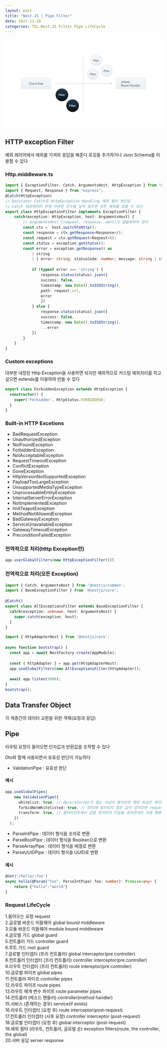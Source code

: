 ```yaml
---
layout: post
title: "Nest.JS | Pipe Filter"
date: 2021-11-28
categories: TIL Nest.JS Filter Pipe LifeCycle
---
```


![](https://raw.githubusercontent.com/Action2theFuture/Action2theFuture.github.io/main/_posts/Images/Filter.png)

## HTTP exception Filter
예외 레이어에서 예외를 가져와 응답을 해준다
로깅을 추가하거나 Json Schema를 이용할 수 있다

### Http.middleware.ts

```typescript
import { ExceptionFilter, Catch, ArgumentsHost, HttpException } from "@nestjs/common";
import { Request, Response } from "express";
@Catch(HttpException)
// Decorator Catch로 HttpException Handling 예외 필터 바인딩
// Catch 데코레이터 안에 아무런 인수를 넣지 않으면 모든 예외를 잡을 수 있다
export class HttpExceptionFilter implements ExceptionFilter {
    catch(exception: HttpException, host: ArgumentsHost) {
        // ArgumentsHost [request, response, next]가 캡슐화되어 있다
        const ctx =  host.switchToHttp();
        const response = ctx.getResponse<Response>();
        const request = ctx.getRequest<Request>();
        const status = exception.getStatus();
        const error = exception.getResponse() as
            | string
            | { error: string; statusCode: number; message: string | string[] };

            if (typeof error === 'string') {
                response.status(status).json({
                success: false,
                timestamp: new Date().toISOString(),
                path: request.url,
                error
                })
            } else {
                response.status(status).json({
                success: false,
                timestamp: new Date().toISOString(),
                ...error
            })
        }
    }
}
```

### Custom exceptions
대부분 내장된 Http Exception을 사용하면 되지만 예외적으로 커스텀 예외처리를 하고 싶으면 extends를 이용하여 만들 수 있다

```typescript
export class ForbiddenException extends HttpException {
  constructor() {
    super('Forbidden', HttpStatus.FORBIDDEN);
  }
}
```

### Built-in HTTP Excetions
- BadRequestException 
- UnauthorizedException 
- NotFoundException 
- ForbiddenException
- NotAcceptableException
- RequestTimeoutException
- ConflictException
- GoneException
- HttpVersionNotSupportedException
- PayloadTooLargeException
- UnsupportedMediaTypeException
- UnprocessableEntityException
- InternalServerErrorException
- NotImplementedException
- ImATeapotException
- MethodNotAllowedException
- BadGatewayException
- ServiceUnavailableException
- GatewayTimeoutException
- PreconditionFailedException

### 전역적으로 처리(Http Exception만)
```typescript
app.userGlobalFilters(new HttpExceptionFilter())l
```

### 전역적으로 처리(모든 Exception)
```typescript
import { Catch, ArgumentsHost } from '@nestjs/common';
import { BaseExceptionFilter } from '@nestjs/core';

@Catch()
export class AllExceptionsFilter extends BaseExceptionFilter {
  catch(exception: unknown, host: ArgumentsHost) {
    super.catch(exception, host);
  }
}
```

```typescript
import { HttpAdapterHost } from '@nestjs/core';

async function bootstrap() {
  const app = await NestFactory.create(AppModule);

  const { httpAdapter } = app.get(HttpAdapterHost);
  app.useGlobalFilters(new AllExceptionsFilter(httpAdapter));

  await app.listen(3000);
}
bootstrap();
```

## Data Transfer Object
각 계층간의 데이터 교환을 위한 객체(요청과 응답)  

## Pipe
라우팅 요청이 들어오면 인자값과 반환값을 조작할 수 있다

Dto와 함께 사용되면서 유효성 판단이 가능하다

- ValidationPipe : 유효성 판단

#### 예시
```typescript
app.useGlobalPipes(
    new ValidationPipe({
      whitelist: true, // decorator(@)가 없는 속성이 들어오면 해당 속성은 제거하고 받아들입니다.
      forbidNonWhitelisted: true, // DTO에 정의되지 않은 값이 넘어오면 request 자체를 막습니다.
      transform: true, // 클라이언트에서 값을 받자마자 타입을 정의한대로 자동 형변환을 합니다.
    })
  );
```
- ParseIntPipe : 데이터 형식을 숫자로 변환
- ParseBoolPipe : 데이터 형식을 Boolean으로 변환
- ParseArrayPipe : 데이터 형식을 배열로 변환
- ParseUUIDPipe : 데이터 형식을 UUID로 변환

#### 예시
```typescript
@Get('/hello/:foo')
async hello(@Param("foo", ParseIntPipe) foo: number): Promise<any> {
    return {"hello":"world"}
}
```

### Request LifeCycle

1.들어오는 요청 request  
2.글로벌 바운드 미들웨어 global bound middleware  
3.모듈 바운드 미들웨어 module bound middleware    
4.글로벌 가드 global guard  
5.컨트롤러 가드 controller guard  
6.루트 가드 root guard  
7.글로벌 인터셉터 (프리 컨트롤러) global interceptor(pre controller)  
8.컨트롤러 인터셉터 (프리 컨트롤러) controller interceptor(pre controller)  
9.라우트 인터셉터 (프리 컨트롤러) route intereptor(pre controller)  
10.글로벌 파이프 global pipes  
11.컨트롤러 파이프 controller pipes  
12.라우트 파이프 route pipes   
13.라우트 매개 변수 파이프 route parameter pipes  
14.컨트롤러 (메소드 핸들러) controller(method handler)  
15.서비스 (존재하는 경우) service(if exists)  
16.라우트 인터셉터 (요청 후) route interceptor(post-request)  
17.컨트롤러 인터셉터 (사후 요청) controller interceptor (post-request)  
18.글로벌 인터셉터 (요청 후) global interceptor (post-request)  
19.예외 필터 (라우트, 컨트롤러, 글로벌 순) exception filters(route, the controller, the global)  
20.서버 응답 server response  
